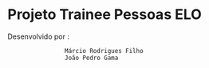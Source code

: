 # Projeto Trainee Pessoas ELO

Desenvolvido por :
                   
                    Márcio Rodrigues Filho
                    João Pedro Gama